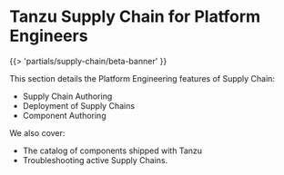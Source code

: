 # Tanzu Supply Chain for Platform Engineers
{{> 'partials/supply-chain/beta-banner' }}

This section details the Platform Engineering features of Supply Chain:

* Supply Chain Authoring
* Deployment of Supply Chains
* Component Authoring

We also cover:
* The catalog of components shipped with Tanzu
* Troubleshooting active Supply Chains.

